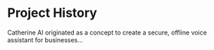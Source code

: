 # Project History

Catherine AI originated as a concept to create a secure, offline voice assistant for businesses...